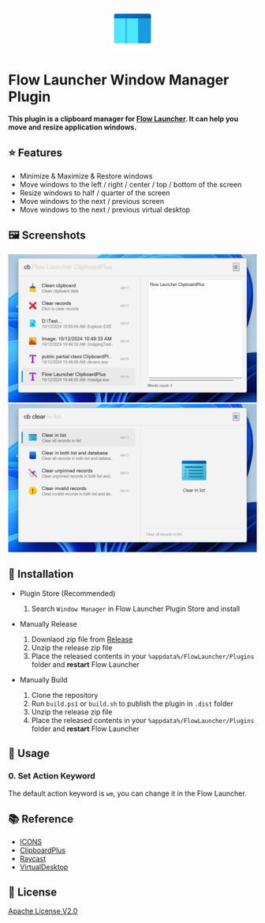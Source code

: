 <p align="center">
  <img src="./src/Flow.Launcher.Plugin.WindowManager/Images/icon.png" width="90">
</p>

# Flow Launcher Window Manager Plugin

**This plugin is a clipboard manager for [Flow Launcher](https://github.com/Flow-Launcher/Flow.Launcher). It can help you move and resize application windows.**

## ⭐ Features

- Minimize & Maximize & Restore windows
- Move windows to the left / right / center / top / bottom of the screen
- Resize windows to half / quarter of the screen
- Move windows to the next / previous screen
- Move windows to the next / previous virtual desktop

## 🖼️ Screenshots

<picture>
  <source media="(prefers-color-scheme: dark)" srcset="./images/screenshot1_dark.png">
  <source media="(prefers-color-scheme: light)" srcset="./images/screenshot1_light.png">
  <img alt="Screenshot 1" src="./images/screenshot1_light.png">
</picture>

<picture>
  <source media="(prefers-color-scheme: dark)" srcset="./images/screenshot2_dark.png">
  <source media="(prefers-color-scheme: light)" srcset="./images/screenshot2_light.png">
  <img alt="Screenshot 2" src="./images/screenshot2_light.png">
</picture>

## 🚀 Installation

* Plugin Store (Recommended)

  1. Search `Window Manager` in Flow Launcher Plugin Store and install

* Manually Release

  1. Downlaod zip file from [Release](https://github.com/Jack251970/Flow.Launcher.Plugin.WindowManager/releases)
  2. Unzip the release zip file
  3. Place the released contents in your `%appdata%/FlowLauncher/Plugins` folder and **restart** Flow Launcher

* Manually Build

  1. Clone the repository
  2. Run `build.ps1` or `build.sh` to publish the plugin in `.dist` folder
  3. Unzip the release zip file
  4. Place the released contents in your `%appdata%/FlowLauncher/Plugins` folder and **restart** Flow Launcher

## 📝 Usage

### 0. Set Action Keyword

The default action keyword is `wm`, you can change it in the Flow Launcher.

## 📚 Reference

- [ICONS](https://icons8.com/icons)
- [ClipboardPlus](https://github.com/Jack251970/Flow.Launcher.Plugin.ClipboardPlus)
- [Raycast](https://www.raycast.com/core-features/window-management)
- [VirtualDesktop](https://github.com/Slion/VirtualDesktop)

## 📄 License

[Apache License V2.0](LICENSE)
